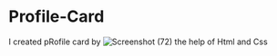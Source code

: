 # Profile-Card
I created pRofile card by ![Screenshot (72)](https://github.com/SUDESHGOWDQ/Profile-Card/assets/112839296/05b8a317-6440-4135-8744-6d4c5bb225f2)
the help of Html and Css

